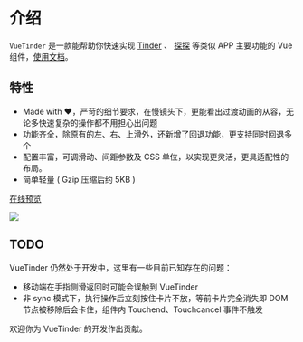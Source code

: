 # 介绍

`VueTinder` 是一款能帮助你快速实现 [Tinder](https://tinder.com) 、 [探探](https://tantanapp.com/) 等类似 APP 主要功能的 Vue 组件，[使用文档](https://shanlh.github.io/vue-tinder)。

## 特性

- Made with ❤️，严苛的细节要求，在慢镜头下，更能看出过渡动画的从容，无论多快速复杂的操作都不用担心出问题
- 功能齐全，除原有的左、右、上滑外，还新增了回退功能，更支持同时回退多个
- 配置丰富，可调滑动、间距参数及 CSS 单位，以实现更灵活，更具适配性的布局。
- 简单轻量 ( Gzip 压缩后约 5KB )

[在线预览](https://codesandbox.io/embed/vue-tinder-preview-by7qi)

![](https://raw.githubusercontent.com/shanlh/vue-tinder/master/.gitbook/assets/ping-mu-lu-zhi-2019101713.19.47-2.gif)

## TODO

VueTinder 仍然处于开发中，这里有一些目前已知存在的问题：

- 移动端在手指侧滑返回时可能会误触到 VueTinder
- 非 sync 模式下，执行操作后立刻按住卡片不放，等前卡片完全消失即 DOM 节点被移除后会卡住，组件内 Touchend、Touchcancel 事件不触发

欢迎你为 VueTinder 的开发作出贡献。